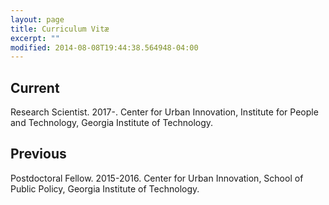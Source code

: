 ```yaml
---
layout: page
title: Curriculum Vitæ
excerpt: ""
modified: 2014-08-08T19:44:38.564948-04:00
---
```


## Current ##

Research Scientist. 2017-. Center for Urban Innovation, Institute for People and Technology, Georgia Institute of Technology.

## Previous ##

Postdoctoral Fellow. 2015-2016. Center for Urban Innovation, School of Public Policy, Georgia Institute of Technology.
